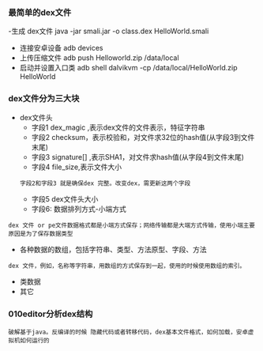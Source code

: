 ### 最简单的dex文件
-生成 dex文件
java -jar smali.jar -o class.dex HelloWorld.smali
- 连接安卓设备
adb devices
- 上传压缩文件
adb push Helloworld.zip /data/local
- 启动并设置入口类
adb shell dalvikvm -cp /data/local/HelloWorld.zip HelloWorld

### dex文件分为三大块
- dex文件头
  - 字段1 dex_magic ,表示dex文件的文件表示，特征字符串
  - 字段2 checksum，表示校验和，对文件求32位的hash值(从字段3到文件末尾)
  - 字段3 signature[] ,表示SHA1，对文件求hash值(从字段4到文件末尾)
  - 字段4 file_size,表示文件大小
  ```
  字段2和字段3 就是确保dex 完整。改变dex，需更新这两个字段
  ```
  - 字段5 dex文件头大小
  - 字段6: 数据排列方式-小端方式

```
dex 文件 or pe文件数据格式都是小端方式保存；网络传输都是大端方式传输，使用小端主要原因是为了保存数据类型
```
- 各种数据的数组，包括字符串、类型、方法原型、字段、方法
```
dex 文件，例如，名称等字符串，用数组的方式保存到一起，使用的时候使用数组的索引。
```

- 类数据
- 其它

### 010editor分析dex结构
```
破解基于java。反编译的时候 隐藏代码或者转移代码，dex基本文件格式，如何加载，安卓虚拟机如何运行的

```
